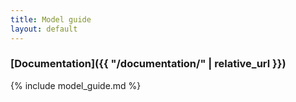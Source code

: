 ```yaml
---
title: Model guide
layout: default
---
```


### [Documentation]({{ "/documentation/" | relative_url }})

{% include model_guide.md %}
